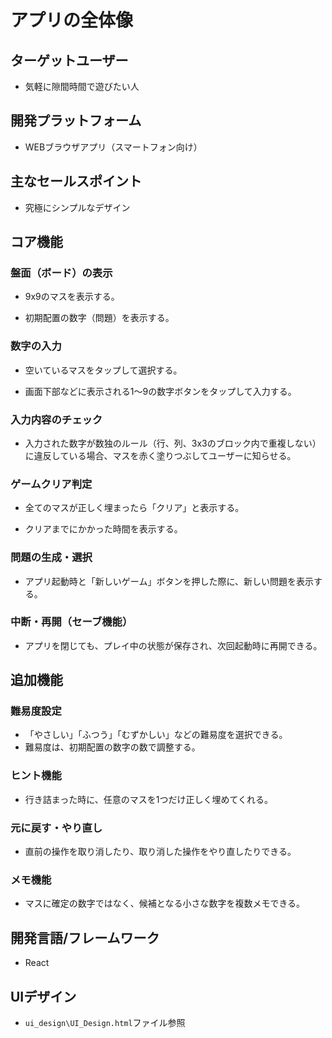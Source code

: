 # アプリの全体像

## ターゲットユーザー

- 気軽に隙間時間で遊びたい人

## 開発プラットフォーム

- WEBブラウザアプリ（スマートフォン向け）

## 主なセールスポイント

- 究極にシンプルなデザイン

## コア機能

### 盤面（ボード）の表示

- 9x9のマスを表示する。

- 初期配置の数字（問題）を表示する。

### 数字の入力

- 空いているマスをタップして選択する。

- 画面下部などに表示される1〜9の数字ボタンをタップして入力する。

### 入力内容のチェック

- 入力された数字が数独のルール（行、列、3x3のブロック内で重複しない）に違反している場合、マスを赤く塗りつぶしてユーザーに知らせる。

### ゲームクリア判定

- 全てのマスが正しく埋まったら「クリア」と表示する。

- クリアまでにかかった時間を表示する。

### 問題の生成・選択

- アプリ起動時と「新しいゲーム」ボタンを押した際に、新しい問題を表示する。

### 中断・再開（セーブ機能）

- アプリを閉じても、プレイ中の状態が保存され、次回起動時に再開できる。

## 追加機能

### 難易度設定

- 「やさしい」「ふつう」「むずかしい」などの難易度を選択できる。
- 難易度は、初期配置の数字の数で調整する。

### ヒント機能

- 行き詰まった時に、任意のマスを1つだけ正しく埋めてくれる。

### 元に戻す・やり直し

- 直前の操作を取り消したり、取り消した操作をやり直したりできる。

### メモ機能

- マスに確定の数字ではなく、候補となる小さな数字を複数メモできる。

## 開発言語/フレームワーク

- React

## UIデザイン

- `ui_design\UI_Design.html`ファイル参照
